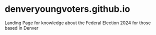 # denveryoungvoters.github.io
Landing Page for knowledge about the Federal Election 2024 for those based in Denver
